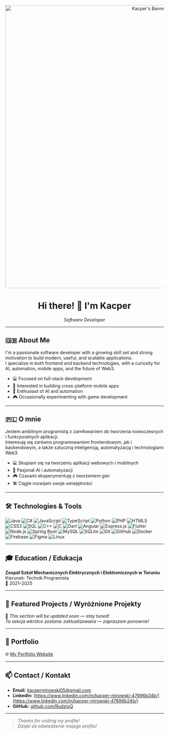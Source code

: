 <!-- Banner -->
<div align="center">
  <img src="//assets/banner.png" alt="Kacper's Banner" width="900" />
</div>

<h1 align="center">Hi there! 👋 I'm Kacper</h1>
<p align="center"><i>Software Developer</i></p>

---

## 🇬🇧 About Me

I'm a passionate software developer with a growing skill set and strong motivation to build modern, useful, and scalable applications.  
I specialize in both frontend and backend technologies, with a curiosity for AI, automation, mobile apps, and the future of Web3.

- 💻 Focused on full-stack development  
- 📱 Interested in building cross-platform mobile apps  
- 🤖 Enthusiast of AI and automation  
- 🎮 Occasionally experimenting with game development  

---

## 🇵🇱 O mnie

Jestem ambitnym programistą z zamiłowaniem do tworzenia nowoczesnych i funkcjonalnych aplikacji.  
Interesuję się zarówno programowaniem frontendowym, jak i backendowym, a także sztuczną inteligencją, automatyzacją i technologiami Web3.

- 💻 Skupiam się na tworzeniu aplikacji webowych i mobilnych  
- 🤖 Pasjonat AI i automatyzacji  
- 🎮 Czasami eksperymentuję z tworzeniem gier  
- 🛠️ Ciągle rozwijam swoje umiejętności  

---

## 🛠️ Technologies & Tools

![Java](https://img.shields.io/badge/Java-ED8B00?logo=java&logoColor=white)
![C#](https://img.shields.io/badge/C%23-239120?logo=c-sharp&logoColor=white)
![JavaScript](https://img.shields.io/badge/JavaScript-F7DF1E?logo=javascript&logoColor=black)
![TypeScript](https://img.shields.io/badge/TypeScript-3178C6?logo=typescript&logoColor=white)
![Python](https://img.shields.io/badge/Python-3776AB?logo=python&logoColor=white)
![PHP](https://img.shields.io/badge/PHP-777BB4?logo=php&logoColor=white)
![HTML5](https://img.shields.io/badge/HTML5-E34F26?logo=html5&logoColor=white)
![CSS3](https://img.shields.io/badge/CSS3-1572B6?logo=css3&logoColor=white)
![SQL](https://img.shields.io/badge/SQL-4479A1?logo=sqlite&logoColor=white)
![C++](https://img.shields.io/badge/C++-00599C?logo=c%2b%2b&logoColor=white)
![C](https://img.shields.io/badge/C-00599C?logo=c&logoColor=white)
![Dart](https://img.shields.io/badge/Dart-0175C2?logo=dart&logoColor=white)
![Angular](https://img.shields.io/badge/Angular-DD0031?logo=angular&logoColor=white)
![Express.js](https://img.shields.io/badge/Express.js-000000?logo=express&logoColor=white)
![Flutter](https://img.shields.io/badge/Flutter-02569B?logo=flutter&logoColor=white)
![Node.js](https://img.shields.io/badge/Node.js-339933?logo=node.js&logoColor=white)
![Spring Boot](https://img.shields.io/badge/Spring_Boot-6DB33F?logo=spring-boot&logoColor=white)
![MySQL](https://img.shields.io/badge/MySQL-4479A1?logo=mysql&logoColor=white)
![SQLite](https://img.shields.io/badge/SQLite-003B57?logo=sqlite&logoColor=white)
![Git](https://img.shields.io/badge/Git-F05032?logo=git&logoColor=white)
![GitHub](https://img.shields.io/badge/GitHub-181717?logo=github&logoColor=white)
![Docker](https://img.shields.io/badge/Docker-2496ED?logo=docker&logoColor=white)
![Firebase](https://img.shields.io/badge/Firebase-FFCA28?logo=firebase&logoColor=black)
![Figma](https://img.shields.io/badge/Figma-F24E1E?logo=figma&logoColor=white)
![Linux](https://img.shields.io/badge/Linux-FCC624?logo=linux&logoColor=black)

---

## 🎓 Education / Edukacja

**Zespół Szkół Mechanicznych Elektrycznych i Elektronicznych w Toruniu**  
Kierunek: Technik Programista  
📅 2021–2025

---

## 📁 Featured Projects / Wyróżnione Projekty

🚧 *This section will be updated soon — stay tuned!*  
*Ta sekcja wkrótce zostanie zaktualizowana — zapraszam ponownie!*

---

## 🔗 Portfolio

🌐 [My Portfolio Website](https://rudzioq.github.io)

---

## 📫 Contact / Kontakt

- **Email:** kacpermirowski05@gmail.com  
- **LinkedIn:** [https://www.linkedin.com/in/kacper-mirowski-47696b24b/](https://www.linkedin.com/in/kacper-mirowski-47696b24b/)  
- **GitHub:** [github.com/RudzioQ](https://github.com/RudzioQ)

---

> *Thanks for visiting my profile!*  
> *Dzięki za odwiedzenie mojego profilu!*

